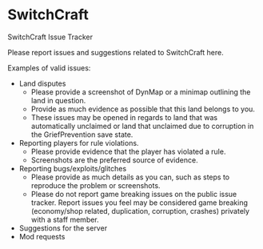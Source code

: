 # SwitchCraft
SwitchCraft Issue Tracker

Please report issues and suggestions related to SwitchCraft here.

Examples of valid issues:
  * Land disputes
    - Please provide a screenshot of DynMap or a minimap outlining the land in question.
    - Provide as much evidence as possible that this land belongs to you.
    - These issues may be opened in regards to land that was automatically unclaimed or land that unclaimed due to corruption in the GriefPrevention save state.
  * Reporting players for rule violations.
    - Please provide evidence that the player has violated a rule.
    - Screenshots are the preferred source of evidence.
  * Reporting bugs/exploits/glitches
    - Please provide as much details as you can, such as steps to reproduce the problem or screenshots.
    - Please do not report game breaking issues on the public issue tracker. Report issues you feel may be considered game breaking (economy/shop related, duplication, corruption, crashes) privately with a staff member.
  * Suggestions for the server
  * Mod requests
